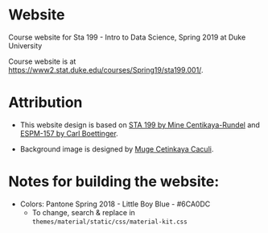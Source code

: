 # Website
Course website for Sta 199 - Intro to Data Science, Spring 2019 at Duke University

Course website is at https://www2.stat.duke.edu/courses/Spring19/sta199.001/.

# Attribution

- This website design is based on [STA 199 by Mine Centikaya-Rundel](https://www2.stat.duke.edu/courses/Spring18/Sta199/) and [ESPM-157 by Carl Boettinger](https://espm-157.carlboettiger.info/).

- Background image is designed by [Muge Cetinkaya Caculi](https://www.instagram.com/dotslinesandcolors/).

# Notes for building the website:

- Colors: Pantone Spring 2018 - Little Boy Blue - #6CA0DC
  - To change, search & replace in `themes/material/static/css/material-kit.css`
